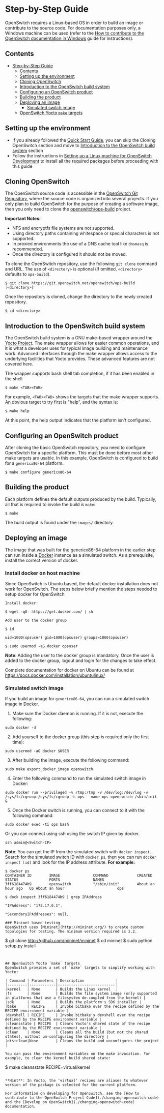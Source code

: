 # Step-by-Step Guide
OpenSwitch requires a Linux-based OS in order to build an image or contribute to the source code. For documentation purposes only, a Windows machine can be used (refer to the [How to contribute to the OpenSwitch documentation in Windows](./windows-setup) guide for instructions).

## Contents
<!-- TOC depth:6 withLinks:1 updateOnSave:1 orderedList:0 -->

- [Step-by-Step Guide](#step-by-step-guide)
	- [Contents](#contents)
	- [Setting up the environment](#setting-up-the-environment)
	- [Cloning OpenSwitch](#cloning-openswitch)
	- [Introduction to the OpenSwitch build system](#introduction-to-the-openswitch-build-system)
	- [Configuring an OpenSwitch product](#configuring-an-openswitch-product)
	- [Building the product](#building-the-product)
	- [Deploying an image](#deploying-an-image)
		- [Simulated switch image](#simulated-switch-image)
	- [OpenSwitch Yocto `make` targets](#openswitch-yocto-make-targets)
<!-- /TOC -->



## Setting up the environment

- If you already followed the [Quick Start Guide](./quick-start), you can skip the Cloning OpenSwitch section and move to [Introduction to the OpenSwitch build system](#introduction-to-the-openswitch-build-system) section
- Follow the instructions in [Setting up a Linux machine for OpenSwitch Development](linux-setup) to install all the required packages before proceeding with this guide

## Cloning OpenSwitch
The OpenSwitch source code is accessible in the [OpenSwitch Git Repository](https://git.openswitch.net/), where the source code is organized into several projects.  If you only plan to build OpenSwitch for the purpose of creating a software image, then you only need to clone the  [openswitch/ops-build](https://git.openswitch.net/cgit/openswitch/ops-build) project.

**Important Notes:**
* NFS and encryptfs file systems are not supported.
* Using directory paths containing whitespace or special characters is not supported.
* In proxied environments the use of a DNS cache tool like `dnsmasq` is recommended.
* Once the directory is configured it should not be moved.

To clone the OpenSwitch repository, use the following `git clone` command and URL. The use of `<directory>` is optional (if omitted, `<directory>` defaults to `ops-build`).
```
$ git clone https://git.openswitch.net/openswitch/ops-build [<directory>]
```

Once the repository is cloned, change the directory to the newly created repository.
```
$ cd <directory>
```

## Introduction to the OpenSwitch build system
The OpenSwitch build system is a GNU make-based wrapper around the [Yocto Project](https://www.yoctoproject.org). The make wrapper allows for easier common operations, and it is what a developer uses for typical image building and maintenance work.  Advanced interfaces through the make wrapper allows access to the underlying facilities that Yocto provides. These advanced features are not covered here.

The wrapper supports bash shell tab completion, if it has been enabled in the shell:
```
$ make <TAB><TAB>
```

For example, `<TAB><TAB>` shows the targets that the make wrapper supports. An obvious target to try first is "help", and the syntax is:
```
$ make help
```

At this point, the help output indicates that the platform isn't configured.

## Configuring an OpenSwitch product
After cloning the basic OpenSwitch repository, you need to configure OpenSwitch for a specific platform. This must be done before most other make targets are usable. In this example, OpenSwitch is configured to build for a `genericx86-64` platform.
```
$ make configure genericx86-64
```

## Building the product
Each platform defines the default outputs produced by the build. Typically, all that is required to invoke the build is `make`:
```
$ make
```

The build output is found under the `images/` directory.


## Deploying an image

The image that was built for the genericx86-64 platform in the earlier step can run inside a [Docker](http://docs.docker.com) instance as a simulated switch.
As a prerequisite, install the correct version of docker.

### Install docker on host machine
Since OpenSwitch is Ubuntu based, the default docker installation does not work for OpenSwitch. The steps below briefly mention the steps needed to setup docker for OpenSwitch

```
Install docker:

$ wget -qO- https://get.docker.com/ | sh

Add user to the docker group

$ id

uid=1000(opsuser) gid=1000(opsuser) groups=1000(opsuser)

$ sudo usermod -aG docker opsuser

```

**Note**: Adding the user to the docker group is mandatory. Once the user is added to the docker group, logout and login for the changes to take effect.

Complete documentation for docker on Ubuntu can be found at https://docs.docker.com/installation/ubuntulinux/

### Simulated switch image
If you build an image for `genericx86-64`, you can run a simulated switch image in [Docker](http://docs.docker.com/).

1. Make sure the Docker daemon is running. If it is not, execute the following:
```
sudo docker -d
```
2. Add yourself to the docker group (this step is required only the first time):
```
sudo usermod -aG docker $USER
```
3. After building the image, execute the following command:
```
sudo make export_docker_image openswitch
```
4. Enter the following command to run the simulated switch image in Docker:
```
sudo docker run --privileged -v /tmp:/tmp -v /dev/log:/dev/log -v /sys/fs/cgroup:/sys/fs/cgroup -h ops --name ops openswitch /sbin/init &
```
5. Once the Docker switch is running, you can connect to it with the following command:
```
sudo docker exec -ti ops bash
```
Or you can connect using ssh using the switch IP given by docker.
```
ssh admin@<Switch-IP>
```
**Note**: You can get the IP from the simulated switch with `docker inspect`. Search for the simulated switch ID with `docker ps`, then you can run `docker inspect [id]` and look for the IP address attribute.
**For example:**
```
$ docker ps
CONTAINER ID        IMAGE               COMMAND             CREATED             STATUS              PORTS               NAMES
3ff6184474b9        openswitch          "/sbin/init"        About an hour ago   Up About an hour                        ops

$ dock inspect 3ff6184474b9 | grep IPAddress

"IPAddress": "172.17.0.1",

"SecondaryIPAddresses": null,

### Mininet based testing
OpenSwitch uses [Mininet](http://mininet.org/) to create custom topologies for testing. The minimum version required is 2.2.

```
$ git clone http://github.com/mininet/mininet
$ cd mininet
$ sudo python setup.py install
```


## OpenSwitch Yocto `make` targets
OpenSwitch provides a set of `make` targets to simplify working with Yocto:

| Command | Parameters | Description              |
|---------|------------|--------------------------|
|kernel   | None       | Builds the Linux kernel  |
|fs       | None       | Builds the file system image (only supported in platforms that use a filesystem de-coupled from the kernel) |
|sdk      | None       | Builds the platform's SDK installer |
|bake     | RECIPE     | Invoke bitbake over the recipe defined by the RECIPE environment variable |
|devshell | RECIPE     | Invoke bitbake's devshell over the recipe defined by the RECIPE environment variable |
|cleansstate | RECIPE  | Clears Yocto's shared state of the recipe defined by the RECIPE environment variable |
|clean    | None       | Cleans all the build (but not the shared states), without un-configuring the directory |
|distclean|None        | Cleans the build and unconfigures the project |

You can pass the environment variables on the make invocation. For example, to clean the kernel build shared state:

```
$ make cleansstate RECIPE=virtual/kernel
```

**Hint**: In Yocto, the 'virtual' recipes are aliases to whatever version of the package is selected for the current platform.

For information on developing for OpenSwitch, see the [How to contribute to the OpenSwitch Project Code](./changing-openswitch-code) and the [Develop on OpenSwitch](./changing-openswitch-code) documentation.
